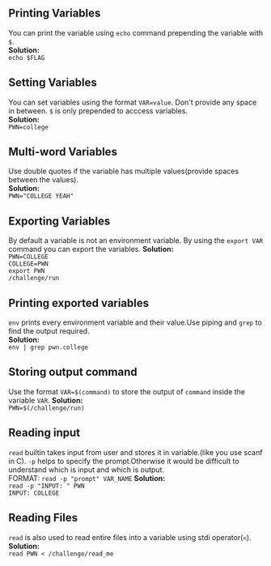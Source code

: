 ## Printing Variables 
You can print the variable using `echo` command prepending the variable with `$`.<br>
**Solution:** <br>
`echo $FLAG`
## Setting Variables 
You can set variables using the format `VAR=value`. Don't provide any space in between. `$` is only prepended to acccess variables.<br>
**Solution:** <br>
`PWN=college`
## Multi-word Variables 
Use double quotes if the variable has multiple values(provide spaces between the values).<br>
**Solution:** <br>
`PWN="COLLEGE YEAH"`
## Exporting Variables 
By default a variable is not an environment variable. By using the `export VAR` command you can export the variables.
**Solution:** <br>
`PWN=COLLEGE`<br>
`COLLEGE=PWN` <br>
`export PWN` <br>
`/challenge/run`
## Printing exported variables 
`env` prints every environment variable and their value.Use piping and `grep` to find the output required.<br>
**Solution:** <br>
`env | grep pwn.college`
## Storing output command 
Use the format `VAR=$(command)` to store the output of `command` inside the variable `VAR`.
**Solution:** <br>
`PWN=$(/challenge/run)`
## Reading input 
`read` builtin takes input from user and stores it in variable.(like you use scanf in C). `-p` helps to specify the prompt.Otherwise it would be difficult to understand which is input and which is output.<br>
FORMAT: `read -p "prompt" VAR_NAME`
**Solution:** <br>
`read -p "INPUT: " PWN `<br>
`INPUT: COLLEGE`
## Reading Files
`read` is also used to read entire files into a variable using stdi operator(`<`).<br>
**Solution:** <br>
`read PWN < /challenge/read_me`


